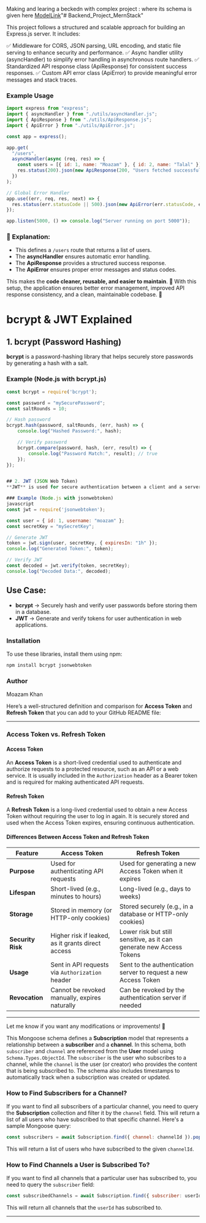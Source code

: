 Making and learing a beckedn with complex project :
where its schema is given here [ModelLink](https://app.eraser.io/workspace/YtPqZ1VogxGy1jzIDkzj)"# Backend_Project_MernStack" 


This project follows a structured and scalable approach for building an Express.js server. It includes:

✅ Middleware for CORS, JSON parsing, URL encoding, and static file serving to enhance security and performance.
✅ Async handler utility (asyncHandler) to simplify error handling in asynchronous route handlers.
✅ Standardized API response class (ApiResponse) for consistent success responses.
✅ Custom API error class (ApiError) to provide meaningful error messages and stack traces.


### **Example Usage**  

```javascript
import express from "express";
import { asyncHandler } from "./utils/asyncHandler.js";
import { ApiResponse } from "./utils/ApiResponse.js";
import { ApiError } from "./utils/ApiError.js";

const app = express();

app.get(
  "/users",
  asyncHandler(async (req, res) => {
    const users = [{ id: 1, name: "Moazam" }, { id: 2, name: "Talal" }];
    res.status(200).json(new ApiResponse(200, "Users fetched successfully", users));
  })
);

// Global Error Handler
app.use((err, req, res, next) => {
  res.status(err.statusCode || 500).json(new ApiError(err.statusCode, err.message));
});

app.listen(5000, () => console.log("Server running on port 5000"));
```

### **🔹 Explanation:**  
- This defines a `/users` route that returns a list of users.
- The **asyncHandler** ensures automatic error handling.
- The **ApiResponse** provides a structured success response.
- The **ApiError** ensures proper error messages and status codes.  

This makes the **code cleaner, reusable, and easier to maintain**. 🚀
With this setup, the application ensures better error management, improved API response consistency, and a clean, maintainable codebase. 🚀




# bcrypt & JWT Explained

## 1. bcrypt (Password Hashing)
**bcrypt** is a password-hashing library that helps securely store passwords by generating a hash with a salt.

### Example (Node.js with bcrypt.js)
```javascript
const bcrypt = require('bcrypt');

const password = "mySecurePassword";
const saltRounds = 10;

// Hash password
bcrypt.hash(password, saltRounds, (err, hash) => {
    console.log("Hashed Password:", hash);

    // Verify password
    bcrypt.compare(password, hash, (err, result) => {
        console.log("Password Match:", result); // true
    });
});


## 2. JWT (JSON Web Token)
**JWT** is used for secure authentication between a client and a server. It encodes user information in a token format.

### Example (Node.js with jsonwebtoken)
javascript
const jwt = require('jsonwebtoken');

const user = { id: 1, username: "moazam" };
const secretKey = "mySecretKey";

// Generate JWT
token = jwt.sign(user, secretKey, { expiresIn: "1h" });
console.log("Generated Token:", token);

// Verify JWT
const decoded = jwt.verify(token, secretKey);
console.log("Decoded Data:", decoded);
```

## Use Case:
- **bcrypt** → Securely hash and verify user passwords before storing them in a database.
- **JWT** → Generate and verify tokens for user authentication in web applications.

### Installation
To use these libraries, install them using npm:
```sh
npm install bcrypt jsonwebtoken
```

### Author
Moazam Khan



Here’s a well-structured definition and comparison for **Access Token** and **Refresh Token** that you can add to your GitHub README file:

---

### **Access Token vs. Refresh Token**  

#### **Access Token**  
An **Access Token** is a short-lived credential used to authenticate and authorize requests to a protected resource, such as an API or a web service. It is usually included in the `Authorization` header as a Bearer token and is required for making authenticated API requests.

#### **Refresh Token**  
A **Refresh Token** is a long-lived credential used to obtain a new Access Token without requiring the user to log in again. It is securely stored and used when the Access Token expires, ensuring continuous authentication.

#### **Differences Between Access Token and Refresh Token**  

| Feature           | Access Token | Refresh Token |
|------------------|-------------|--------------|
| **Purpose**       | Used for authenticating API requests | Used for generating a new Access Token when it expires |
| **Lifespan**      | Short-lived (e.g., minutes to hours) | Long-lived (e.g., days to weeks) |
| **Storage**       | Stored in memory (or HTTP-only cookies) | Stored securely (e.g., in a database or HTTP-only cookies) |
| **Security Risk** | Higher risk if leaked, as it grants direct access | Lower risk but still sensitive, as it can generate new Access Tokens |
| **Usage**        | Sent in API requests via `Authorization` header | Sent to the authentication server to request a new Access Token |
| **Revocation**   | Cannot be revoked manually, expires naturally | Can be revoked by the authentication server if needed |

---

Let me know if you want any modifications or improvements! 🚀


This Mongoose schema defines a **Subscription** model that represents a relationship between a **subscriber** and a **channel**. In this schema, both `subscriber` and `channel` are referenced from the **User** model using `Schema.Types.ObjectId`. The `subscriber` is the user who subscribes to a channel, while the `channel` is the user (or creator) who provides the content that is being subscribed to. The schema also includes timestamps to automatically track when a subscription was created or updated.

### **How to Find Subscribers for a Channel?**  
If you want to find all subscribers of a particular channel, you need to query the **Subscription** collection and filter it by the `channel` field. This will return a list of all users who have subscribed to that specific channel. Here's a sample Mongoose query:

```javascript
const subscribers = await Subscription.find({ channel: channelId }).populate('subscriber');
```
This will return a list of users who have subscribed to the given `channelId`.

### **How to Find Channels a User is Subscribed To?**  
If you want to find all channels that a particular user has subscribed to, you need to query the `subscriber` field:

```javascript
const subscribedChannels = await Subscription.find({ subscriber: userId }).populate('channel');
```
This will return all channels that the `userId` has subscribed to.

---
